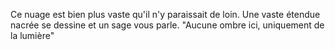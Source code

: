 Ce nuage est bien plus vaste qu'il n'y paraissait de loin.
Une vaste étendue nacrée se dessine et un sage vous parle.
"Aucune ombre ici, uniquement de la lumière"
